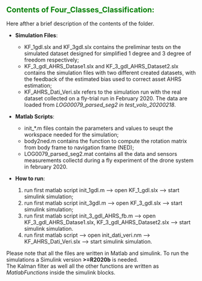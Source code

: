 ### <font color="green"> <span style="font-size:larger;"> Contents of Four_Classes_Classification: </font> </span>

Here afther a brief description of the contents of the folder.   


- **Simulation Files**:
    - KF_1gdl.slx and KF_3gdl.slx contains the preliminar tests on the simulated   dataset designed for simplified 1 degree and 3 degree of freedom respectively;
    - KF_3_gdl_AHRS_Datase1.slx and KF_3_gdl_AHRS_Dataset2.slx contains the simulation files with two different created datasets, with the feedback of the estimated bias used to correct asset AHRS estimation;
    - KF_AHRS_Dati_Veri.slx refers to the simulation run with the real dataset collected on a fly-trial run in February 2020. The data are loaded from *LOG00079_parsed_seg2 in test_volo_20200218*.

- **Matlab Scripts**:
    - init_*.m files contain the parameters and values to seupt the workspace needed for the simulation; 
    - body2ned.m contains the function to compute the rotation matrix from body frame to navigation frame (NED);
    - LOG0079_parsed_seg2.mat contains all the data and sensors measurements collectd during a fly experiment of the drone system in february 2020.

- **How to run**:
    1. run first matlab script init_1gdl.m --> open KF_1_gdl.slx --> start simulink simulation;
    2. run first matlab script init_3gdl.m --> open KF_3_gdl.slx --> start simulink simulation;
    3. run first matlab script init_3_gdl_AHRS_fb.m --> open KF_3_gdl_AHRS_Datase1.slx, KF_3_gdl_AHRS_Dataset2.slx --> start simulink simulation. 
    4. run first matlab script --> open init_dati_veri.nm --> KF_AHRS_Dati_Veri.slx --> start simulink simulation.

Please note that all the files are written in Matlab and simulink. To run the simulations a Simulink version **>=R2020b** is needed.  
The Kalman filter as well all the other functions are written as *MatlabFunctions* inside the simulink blocks.

